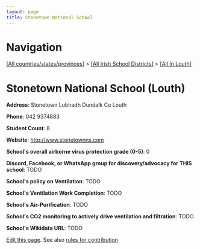 ```yaml
---
layout: page
title: Stonetown National School
---
```

# Navigation

[[All countries/states/provinces]](../../..) > [[All Irish School Districts]](../..) > [[All In Louth]](..)

# Stonetown National School (Louth)

**Address**: Stonetown Lubhadh Dundalk Co Louth

**Phone**: 042 9374883

**Student Count**: 8

**Website**: <http://www.stonetownns.com>

**School's overall airborne virus protection grade (0-5)**: 0

**Discord, Facebook, or WhatsApp group for discovery/advocacy for THIS school**: TODO

**School's policy on Ventilation**: TODO

**School's Ventilation Work Completion**: TODO

**School's Air-Purification**: TODO

**School's CO2 monitoring to actively drive ventilation and filtration**: TODO

**School's Wikidata URL**: TODO


[Edit this page](https://github.com/ventilate-schools/Ireland/edit/main/./Louth/Stonetown_National_School.md). See also [rules for contribution](../../../contribution-rules/)